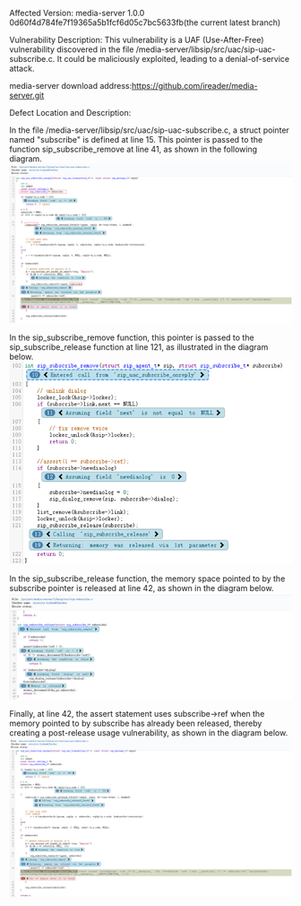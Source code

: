 Affected Version: media-server 1.0.0 0d60f4d784fe7f19365a5b1fcf6d05c7bc5633fb(the current latest branch)

Vulnerability Description: This vulnerability is a UAF (Use-After-Free) vulnerability discovered in the file /media-server/libsip/src/uac/sip-uac-subscribe.c. It could be maliciously exploited, leading to a denial-of-service attack.

media-server download address:https://github.com/ireader/media-server.git

Defect Location and Description: 

In the file /media-server/libsip/src/uac/sip-uac-subscribe.c, a struct pointer named "subscribe" is defined at line 15. This pointer is passed to the function sip_subscribe_remove at line 41, as shown in the following diagram.
![image](https://github.com/yinluming13579/media-server_defects/blob/main/media-server_1.png)

In the sip_subscribe_remove function, this pointer is passed to the sip_subscribe_release function at line 121, as illustrated in the diagram below.
![image](https://github.com/yinluming13579/media-server_defects/blob/main/media-server_2.png)

In the sip_subscribe_release function, the memory space pointed to by the subscribe pointer is released at line 42, as shown in the diagram below.
![image](https://github.com/yinluming13579/media-server_defects/blob/main/media-server_3.png)

Finally, at line 42, the assert statement uses subscribe->ref when the memory pointed to by subscribe has already been released, thereby creating a post-release usage vulnerability, as shown in the diagram below.
![image](https://github.com/yinluming13579/media-server_defects/blob/main/media-server_4.png)
